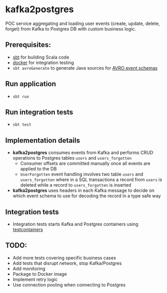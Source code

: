 # kafka2postgres
POC service aggregating and loading user events (create, update, delete, forget) from Kafka to Postgres DB with custom business logic.

## Prerequisites:
- [sbt](https://www.scala-sbt.org/) for building Scala code
- [docker](https://docs.docker.com/engine/install/) for integration testing
- `sbt avroGenerate` to generate Java sources for [AVRO event schemas](src/main/avro)

## Run application
- `sbt run`

## Run integration tests
- `sbt test`

## Implementation details
- **kafka2postgres** consumes events from Kafka and performs CRUD operations to Postgres tables `users` and `users_forgotten`
  - Consumer offsets are committed manually once all events are applied to the DB
  - `UserForgotten` event handling involves two table `users` and `users_forgotten` where in a SQL transactions a record from `users` is deleted while a record to `users_forgotten` is inserted
- **kafka2postgres** uses headers in each Kafka message to decide on which event schema to use for decoding the record in a type safe way

## Integration tests
- Integration tests starts Kafka and Postgres containers using [testcontainers](https://testcontainers.com/)

## TODO:
- Add more tests covering specific business cases
- Add tests that disrupt network, stop Kafka/Postgres
- Add monitoring
- Package to Docker image
- Implement retry logic
- Use connection pooling when connecting to Postgres
